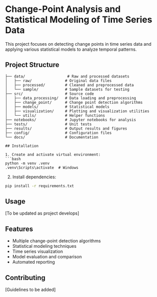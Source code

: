 # Change-Point Analysis and Statistical Modeling of Time Series Data

This project focuses on detecting change points in time series data and applying various statistical models to analyze temporal patterns.

## Project Structure

```
├── data/                   # Raw and processed datasets
│   ├── raw/               # Original data files
│   ├── processed/         # Cleaned and preprocessed data
│   └── sample/            # Sample datasets for testing
├── src/                   # Source code
│   ├── data_processing/   # Data loading and preprocessing
│   ├── change_point/      # Change point detection algorithms
│   ├── models/            # Statistical models
│   ├── visualization/     # Plotting and visualization utilities
│   └── utils/             # Helper functions
├── notebooks/             # Jupyter notebooks for analysis
├── tests/                 # Unit tests
├── results/               # Output results and figures
├── config/                # Configuration files
└── docs/                  # Documentation

## Installation

1. Create and activate virtual environment:
```bash
python -m venv .venv
.venv\Scripts\activate  # Windows
```

2. Install dependencies:
```bash
pip install -r requirements.txt
```

## Usage

[To be updated as project develops]

## Features

- Multiple change-point detection algorithms
- Statistical modeling techniques
- Time series visualization
- Model evaluation and comparison
- Automated reporting

## Contributing

[Guidelines to be added]
